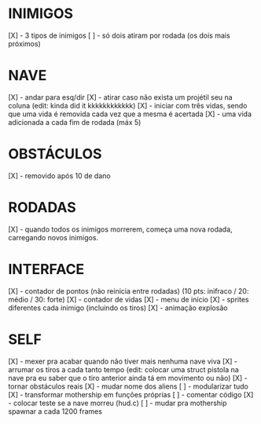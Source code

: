 # INIMIGOS
[X] - 3 tipos de inimigos
[ ] - só dois atiram por rodada (os dois mais próximos)

# NAVE
[X] - andar para esq/dir
[X] - atirar caso não exista um projétil seu na coluna (edit: kinda did it kkkkkkkkkkkk)
[X] - iniciar com três vidas, sendo que uma vida é removida cada vez que a mesma é acertada
[X] - uma vida adicionada a cada fim de rodada (máx 5)

# OBSTÁCULOS
[X] - removido após 10 de dano

# RODADAS
[X] - quando todos os inimigos morrerem, começa uma nova rodada, carregando novos inimigos.

# INTERFACE
[X] - contador de pontos (não reinicia entre rodadas) (10 pts: inifraco / 20: médio / 30: forte)
[X] - contador de vidas
[X] - menu de início
[X] - sprites diferentes cada inimigo (incluindo os tiros)
[X] - animação explosão

# SELF
[X] - mexer pra acabar quando não tiver mais nenhuma nave viva
[X] - arrumar os tiros a cada tanto tempo (edit: colocar uma struct pistola na nave pra eu saber que o tiro anterior ainda tá em movimento ou não)
[X] - tornar obstáculos reais
[X] - mudar nome dos aliens
[ ] - modularizar tudo
[X] - transformar mothership em funções próprias
[ ] - comentar código
[X] - colocar teste se a nave morreu (hud.c)
[ ] - mudar pra mothership spawnar a cada 1200 frames